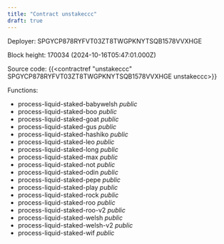 ```yaml
---
title: "Contract unstakeccc"
draft: true
---
```

Deployer: SPGYCP878RYFVT03ZT8TWGPKNYTSQB1578VVXHGE


 



Block height: 170034 (2024-10-16T05:47:01.000Z)

Source code: {{<contractref "unstakeccc" SPGYCP878RYFVT03ZT8TWGPKNYTSQB1578VVXHGE unstakeccc>}}

Functions:

* process-liquid-staked-babywelsh _public_
* process-liquid-staked-boo _public_
* process-liquid-staked-goat _public_
* process-liquid-staked-gus _public_
* process-liquid-staked-hashiko _public_
* process-liquid-staked-leo _public_
* process-liquid-staked-long _public_
* process-liquid-staked-max _public_
* process-liquid-staked-not _public_
* process-liquid-staked-odin _public_
* process-liquid-staked-pepe _public_
* process-liquid-staked-play _public_
* process-liquid-staked-rock _public_
* process-liquid-staked-roo _public_
* process-liquid-staked-roo-v2 _public_
* process-liquid-staked-welsh _public_
* process-liquid-staked-welsh-v2 _public_
* process-liquid-staked-wif _public_
